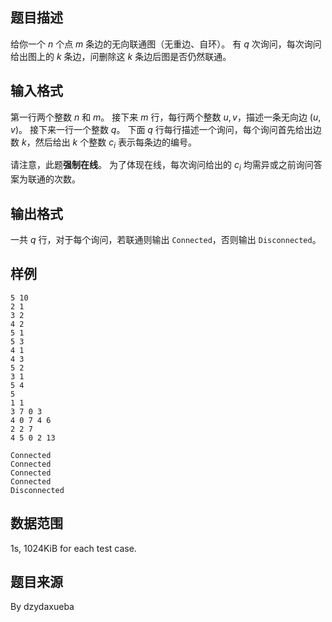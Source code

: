 ## 题目描述

给你一个 $n$ 个点 $m$ 条边的无向联通图（无重边、自环）。
有 $q$ 次询问，每次询问给出图上的 $k$ 条边，问删除这 $k$ 条边后图是否仍然联通。

## 输入格式

第一行两个整数 $n$ 和 $m$。
接下来 $m$ 行，每行两个整数 $u, v$，描述一条无向边 $(u, v)$。
接下来一行一个整数 $q$。
下面 $q$ 行每行描述一个询问，每个询问首先给出边数 $k$，然后给出 $k$ 个整数 $c_i$ 表示每条边的编号。

请注意，此题**强制在线**。
为了体现在线，每次询问给出的 $c_i$ 均需异或之前询问答案为联通的次数。

## 输出格式

一共 $q$ 行，对于每个询问，若联通则输出 `Connected`，否则输出 `Disconnected`。

## 样例

```input1
5 10
2 1
3 2
4 2
5 1
5 3
4 1
4 3
5 2
3 1
5 4
5
1 1
3 7 0 3
4 0 7 4 6
2 2 7
4 5 0 2 13
```

```output1
Connected
Connected
Connected
Connected
Disconnected
```

## 数据范围

1s, 1024KiB for each test case.

## 题目来源

By dzydaxueba